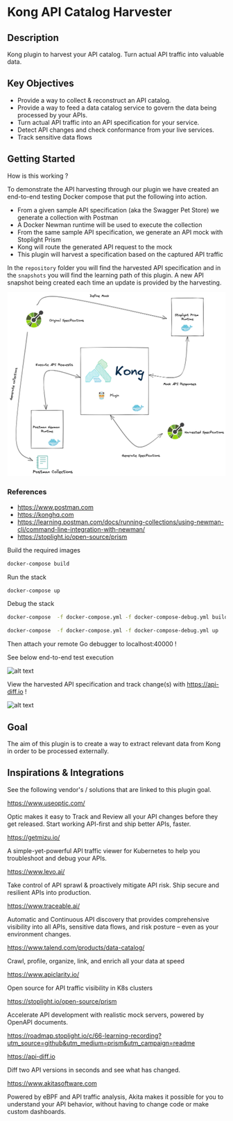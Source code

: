 # Kong API Catalog Harvester

## Description

Kong plugin to harvest your API catalog. Turn actual API traffic into valuable data. 

## Key Objectives

- Provide a way to collect & reconstruct an API catalog.
- Provide a way to feed a data catalog service to govern the data being processed by your APIs.
- Turn actual API traffic into an API specification for your service.
- Detect API changes and check conformance from your live services.
- Track sensitive data flows

## Getting Started

How is this working ?

To demonstrate the API harvesting through our plugin we have created an end-to-end testing Docker compose that put the following into action.

- From a given sample API specification (aka the Swagger Pet Store) we generate a collection with Postman 
- A Docker Newman runtime will be used to execute the collection
- From the same sample API specification, we generate an API mock with Stoplight Prism
- Kong will route the generated API request to the mock
- This plugin will harvest a specification based on the captured API traffic

In the `repository` folder you will find the harvested API specification and in the `snapshots` you will find the learning path of this plugin.
A new API snapshot being created each time an update is provided by the harvesting.

![alt text](./how-is-this-iworking.png "Description")

### References

- https://www.postman.com
- https://konghq.com
- https://learning.postman.com/docs/running-collections/using-newman-cli/command-line-integration-with-newman/
- https://stoplight.io/open-source/prism

Build the required images

``` bash
docker-compose build
```

Run the stack

``` bash
docker-compose up
```

Debug the stack

``` bash
docker-compose  -f docker-compose.yml -f docker-compose-debug.yml build
```

``` bash
docker-compose  -f docker-compose.yml -f docker-compose-debug.yml up
```

Then attach your remote Go debugger to localhost:40000 !

See below end-to-end test execution

![alt text](./compose.gif "Up")

View the harvested API specification and track change(s) with https://api-diff.io !

![alt text](./diff.gif "Compare the specifications")

## Goal

The aim of this plugin is to create a way to extract relevant data from Kong in order to be processed externally. 

## Inspirations & Integrations

See the following vendor's / solutions that are linked to this plugin goal.

https://www.useoptic.com/

Optic makes it easy to Track and Review all your API changes before they get released. Start working API-first and ship better APIs, faster.

https://getmizu.io/

A simple-yet-powerful API traffic viewer for Kubernetes to help you troubleshoot and debug your APIs.

https://www.levo.ai/

Take control of API sprawl & proactively mitigate API risk. Ship secure and resilient APIs into production.

https://www.traceable.ai/

Automatic and Continuous API discovery that provides comprehensive visibility into all APIs, sensitive data flows, and risk posture – even as your environment changes.

https://www.talend.com/products/data-catalog/

Crawl, profile, organize, link, and enrich all your data at speed

https://www.apiclarity.io/

Open source for API traffic visibility in K8s clusters

https://stoplight.io/open-source/prism

Accelerate API development with realistic mock servers, powered by OpenAPI documents.

https://roadmap.stoplight.io/c/66-learning-recording?utm_source=github&utm_medium=prism&utm_campaign=readme

https://api-diff.io

Diff two API versions in seconds and see what has changed.

https://www.akitasoftware.com

Powered by eBPF and API traffic analysis, Akita makes it possible for you to understand your API behavior, without having to change code or make custom dashboards.

